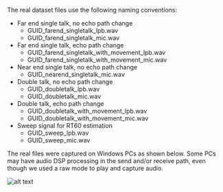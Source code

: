 
The real dataset files use the following naming conventions:

* Far end single talk, no echo path change
  * GUID_farend_singletalk_lpb.wav
  * GUID_farend_singletalk_mic.wav
* Far end single talk, echo path change
  * GUID_farend_singletalk_with_movement_lpb.wav
  * GUID_farend_singletalk_with_movement_mic.wav
* Near end single talk, no echo path change
  * GUID_nearend_singletalk_mic.wav
* Double talk, no echo path change
  * GUID_doubletalk_lpb.wav
  * GUID_doubletalk_mic.wav
* Double talk, echo path change
  * GUID_doubletalk_with_movement_lpb.wav
  * GUID_doubletalk_with_movement_mic.wav
* Sweep signal for RT60 estimation
  * GUID_sweep_lpb.wav
  * GUID_sweep_mic.wav

The real files were captured on Windows PCs as shown below. Some PCs may have audio DSP processing in the send and/or receive path, even though we used a raw mode to play and capture audio.

![alt text](https://github.com/microsoft/AEC-Challenge/images/Recording.png"Recording")
